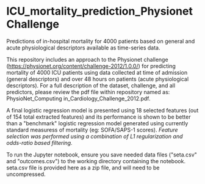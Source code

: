 # ICU_mortality_prediction_PhysionetChallenge
Predictions of in-hospital mortality for 4000 patients based on general and acute physiological descriptors available as time-series data.

This repository includes an approach to the Physionet challenge (https://physionet.org/content/challenge-2012/1.0.0/) for predicting mortality of 4000 ICU patients using data collected at time of admission (general descriptors) and over 48 hours on patients (acute physiological descriptors). For a full description of the dataset, challenge, and all predictors, please review the pdf file within repository named as: PhysioNet_Computing in_Cardiology_Challenge_2012.pdf.

A final logistic regression model is presented using 18 selected features (out of 154 total extracted features) and its performance is shown to be better than a "benchmark" logistic regression model generated using currently standard measuress of mortality (eg: SOFA/SAPS-1 scores). *Feature selection was performed using a combination of L1 regularization and odds-ratio based filtering.*

To run the Jupyter notebook, ensure you save needed data files ("seta.csv" and "outcomes.csv") to the working directory containing the notebook. seta.csv file is provided here as a zip file, and will need to be uncompressed.

